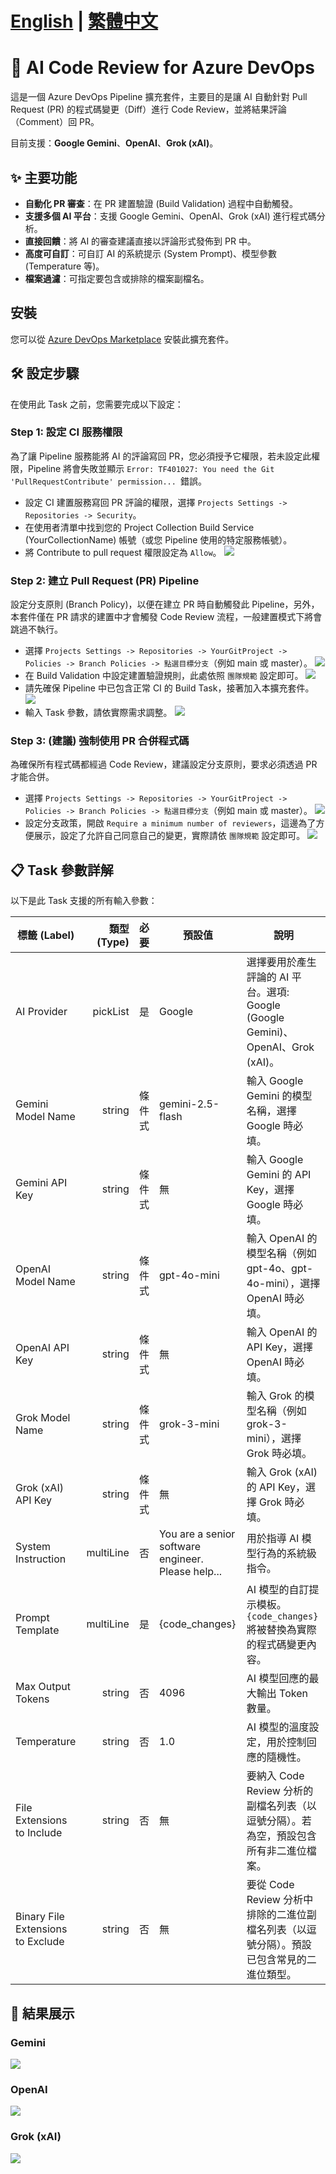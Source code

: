 # [English](./README.md) | [繁體中文](./README.zh-TW.md)
# 🤖 AI Code Review for Azure DevOps

這是一個 Azure DevOps Pipeline 擴充套件，主要目的是讓 AI 自動針對 Pull Request (PR) 的程式碼變更（Diff）進行 Code Review，並將結果評論（Comment）回 PR。

目前支援：**Google Gemini**、**OpenAI**、**Grok (xAI)**。


## ✨ 主要功能
+ **自動化 PR 審查**：在 PR 建置驗證 (Build Validation) 過程中自動觸發。
+ **支援多個 AI 平台**：支援 Google Gemini、OpenAI、Grok (xAI) 進行程式碼分析。
+ **直接回饋**：將 AI 的審查建議直接以評論形式發佈到 PR 中。
+ **高度可自訂**：可自訂 AI 的系統提示 (System Prompt)、模型參數 (Temperature 等)。
+ **檔案過濾**：可指定要包含或排除的檔案副檔名。


## 安裝
您可以從 [Azure DevOps Marketplace](https://marketplace.visualstudio.com/items?itemName=LawrenceShen.ai-pr-autoreview) 安裝此擴充套件。


## 🛠️ 設定步驟
在使用此 Task 之前，您需要完成以下設定：

### Step 1: 設定 CI 服務權限
為了讓 Pipeline 服務能將 AI 的評論寫回 PR，您必須授予它權限，若未設定此權限，Pipeline 將會失敗並顯示 `Error: TF401027: You need the Git 'PullRequestContribute' permission... `錯誤。
+ 設定 CI 建置服務寫回 PR 評論的權限，選擇 `Projects Settings -> Repositories -> Security`。
+ 在使用者清單中找到您的 Project Collection Build Service (YourCollectionName) 帳號（或您 Pipeline 使用的特定服務帳號）。
+ 將 Contribute to pull request 權限設定為 `Allow`。
![](screenshots/RepoSecurity.png?raw=true) 

### Step 2: 建立 Pull Request (PR) Pipeline
設定分支原則 (Branch Policy)，以便在建立 PR 時自動觸發此 Pipeline，另外，本套件僅在 PR 請求的建置中才會觸發 Code Review 流程，一般建置模式下將會跳過不執行。
+ 選擇 `Projects Settings -> Repositories -> YourGitProject -> Policies -> Branch Policies -> 點選目標分支`（例如 main 或 master）。
![](screenshots/CI3.png?raw=true) 
+ 在 Build Validation 中設定建置驗證規則，此處依照 `團隊規範` 設定即可。
![](screenshots/CI4.png?raw=true) 
+ 請先確保 Pipeline 中已包含正常 CI 的 Build Task，接著加入本擴充套件。
![](screenshots/CI1.png?raw=true) 
+ 輸入 Task 參數，請依實際需求調整。
![](screenshots/CI2.png?raw=true) 

### Step 3: (建議) 強制使用 PR 合併程式碼
為確保所有程式碼都經過 Code Review，建議設定分支原則，要求必須透過 PR 才能合併。
+ 選擇 `Projects Settings -> Repositories -> YourGitProject -> Policies -> Branch Policies -> 點選目標分支`（例如 main 或 master）。
![](screenshots/RepoPolicies1.png?raw=true) 
+ 設定分支政策，開啟 `Require a minimum number of reviewers`，這邊為了方便展示，設定了允許自己同意自己的變更，實際請依 `團隊規範` 設定即可。
![](screenshots/RepoPolicies2.png?raw=true) 
 

## 📋 Task 參數詳解
以下是此 Task 支援的所有輸入參數：

| 標籤 (Label) | 類型 (Type) | 必要 | 預設值 | 說明 |
|---|---:|:---:|---|---|
| AI Provider | pickList | 是 | Google | 選擇要用於產生評論的 AI 平台。選項: Google (Google Gemini)、OpenAI、Grok (xAI)。 |
| Gemini Model Name | string | 條件式 | gemini-2.5-flash | 輸入 Google Gemini 的模型名稱，選擇 Google 時必填。 |
| Gemini API Key | string | 條件式 | 無 | 輸入 Google Gemini 的 API Key，選擇 Google 時必填。 |
| OpenAI Model Name | string | 條件式 | gpt-4o-mini | 輸入 OpenAI 的模型名稱（例如 gpt-4o、gpt-4o-mini），選擇 OpenAI 時必填。 |
| OpenAI API Key | string | 條件式 | 無 | 輸入 OpenAI 的 API Key，選擇 OpenAI 時必填。 |
| Grok Model Name | string | 條件式 | grok-3-mini | 輸入 Grok 的模型名稱（例如 grok-3-mini），選擇 Grok 時必填。 |
| Grok (xAI) API Key | string | 條件式 | 無 | 輸入 Grok (xAI) 的 API Key，選擇 Grok 時必填。 |
| System Instruction | multiLine | 否 | You are a senior software engineer. Please help... | 用於指導 AI 模型行為的系統級指令。 |
| Prompt Template | multiLine | 是 | {code_changes} | AI 模型的自訂提示模板。`{code_changes}` 將被替換為實際的程式碼變更內容。 |
| Max Output Tokens | string | 否 | 4096 | AI 模型回應的最大輸出 Token 數量。 |
| Temperature | string | 否 | 1.0 | AI 模型的溫度設定，用於控制回應的隨機性。 |
| File Extensions to Include | string | 否 | 無 | 要納入 Code Review 分析的副檔名列表（以逗號分隔）。若為空，預設包含所有非二進位檔案。 |
| Binary File Extensions to Exclude | string | 否 | 無 | 要從 Code Review 分析中排除的二進位副檔名列表（以逗號分隔）。預設已包含常見的二進位類型。 |


## 🎉 結果展示
### Gemini
![](screenshots/Review_Gemini_TW.png?raw=true) 

### OpenAI
![](screenshots/Review_OpenAI_TW.png?raw=true)

### Grok (xAI)
![](screenshots/Review_Grok_TW.png?raw=true)